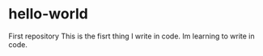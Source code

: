 # hello-world
First repository
This is the fisrt thing I write in code. Im learning to write in code.
